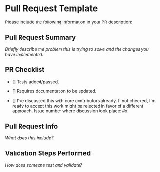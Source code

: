 <!-- SPDX-License-Identifier: MIT -->

# Pull Request Template

Please include the following information in your PR description:

## Pull Request Summary

*Briefly describe the problem this is trying to solve and the changes you have implemented.*

## PR Checklist

-   [] Tests added/passed.

-   [] Requires documentation to be updated.

-   [] I've discussed this with core contributors already.
    If not checked, I'm ready to accept this work might be rejected in favor of a different approach.
    Issue number where discussion took place: #x. <!-- Where "#x" is the issue number -->

## Pull Request Info

*What does this include?*

## Validation Steps Performed

*How does someone test and validate?*